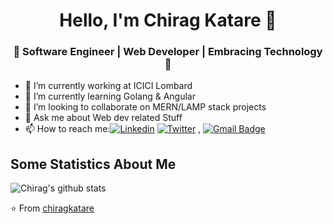 
<h1 align="center"> Hello, I'm Chirag Katare 👋 </h1>
<h3 align="center">🚀 Software Engineer | Web Developer | Embracing Technology 🚀</h3>


- 🔭 I’m currently working at ICICI Lombard
- 🌱 I’m currently learning Golang & Angular
- 👯 I’m looking to collaborate on MERN/LAMP stack projects
- 💬 Ask me about Web dev related Stuff
- 📫 How to reach me:[![Linkedin](https://img.shields.io/badge/-LinkedIn-222222?style=flat-square&logo=Linkedin&logoColor=white&link=https://www.linkedin.com/in/chiragkatare/)](https://www.linkedin.com/in/chiragkatare/)
[![Twitter](https://img.shields.io/badge/-Twitter-222222?style=flat-square&logo=twitter&logoColor=white&link=https://twitter.com/chiragkatare/)](https://twitter.com/chiragkatare/)
, [![Gmail Badge](https://img.shields.io/badge/-Gmail-c14438?style=flat-square&logo=Gmail&logoColor=white&link=mailto:chiragkatare123@gmail.com)](mailto:chiragkatare123@gmail.com)


## Some Statistics About Me
![Chirag's github stats](https://github-readme-stats.vercel.app/api?username=chiragkatare&&show_icons=true&title_color=ffffff&icon_color=bb2acf&text_color=daf7dc&bg_color=151515)<br>

⭐️ From [chiragkatare](https://github.com/chiragkatare)
